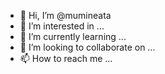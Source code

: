 - 👋 Hi, I’m @mumineata
- 👀 I’m interested in ...
- 🌱 I’m currently learning ...
- 💞️ I’m looking to collaborate on ...
- 📫 How to reach me ...

<!---
mumineata/mumineata is a ✨ special ✨ repository because its `README.md` (this file) appears on your GitHub profile.
You can click the Preview link to take a look at your changes.
--->
